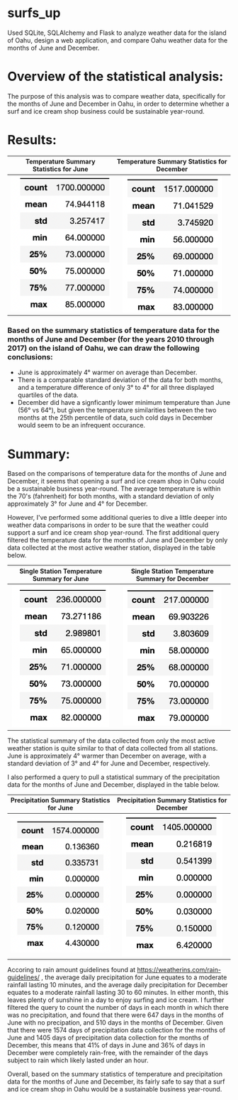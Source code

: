 # surfs_up
Used SQLite, SQLAlchemy and Flask to analyze weather data for the island of Oahu, design a web application, and compare Oahu weather data for the months of June and December. 

# Overview of the statistical analysis:

The purpose of this analysis was to compare weather data, specifically for the months of June and December in Oahu, in order to determine whether a surf and ice cream shop business could be sustainable year-round. 

# Results:

| Temperature Summary Statistics for June | Temperature Summary Statistics for December |
:-------------------------:|:-------------------------:
![June_Summary_Stats](Images/June_Summary_Stats.png) | ![Dec_Summary_Stats](Images/Dec_Summary_Stats.png)


### Based on the summary statistics of temperature data for the months of June and December (for the years 2010 through 2017) on the island of Oahu, we can draw the following conclusions: 

- June is approximately 4° warmer on average than December.
- There is a comparable standard deviation of the data for both months, and a temperature difference of only 3° to 4° for all three displayed quartiles of the data. 
- December did have a signficantly lower minimum temperature than June (56° vs 64°), but given the temperature similarities between the two months at the 25th percentile of data, such cold days in December would seem to be an infrequent occurance. 

# Summary:

Based on the comparisons of temperature data for the months of June and December, it seems that opening a surf and ice cream shop in Oahu could be a sustainable business year-round. The average temperature is within the 70's (fahrenheit) for both months, with a standard deviation of only approximately 3° for June and 4° for December. 

However, I've performed some additional queries to dive a little deeper into weather data comparisons in order to be sure that the weather could support a surf and ice cream shop year-round. The first additional query filtered the temperature data for the months of June and December by only data collected at the most active weather station, displayed in the table below.  

| Single Station Temperature Summary for June | Single Station Temperature Summary for December |
:-------------------------:|:-------------------------:
![June_Temp_Stats_Station](Images/June_Temp_Stats_Station.png) | ![Dec_Temp_Stats_Station](Images/Dec_Temp_Stats_Station.png)

The statistical summary of the data collected from only the most active weather station is quite similar to that of data collected from all stations. June is approximately 4° warmer than December on average, with a standard deviation of 3° and 4° for June and December, respectively. 

I also performed a query to pull a statistical summary of the precipitation data for the months of June and December, displayed in the table below. 

| Precipitation Summary Statistics for June | Precipitation Summary Statistics for December |
:-------------------------:|:-------------------------:
![June_Precip_Stats](Images/June_Precip_Stats.png) | ![Dec_Precip_Stats](Images/Dec_Precip_Stats.png)

Accoring to rain amount guidelines found at https://weatherins.com/rain-guidelines/ , the average daily precipitation for June equates to a moderate rainfall lasting 10 minutes, and the average daily precipitation for December equates to a moderate rainfall lasting 30 to 60 minutes. In either month, this leaves plenty of sunshine in a day to enjoy surfing and ice cream. I further filtered the query to count the number of days in each month in which there was no precipitation, and found that there were 647 days in the months of June with no precipation, and 510 days in the months of December. Given that there were 1574 days of precipitation data collection for the months of June and 1405 days of precipitation data collection for the months of December, this means that 41% of days in June and 36% of days in December were completely rain-free, with the remainder of the days subject to rain which likely lasted under an hour. 

Overall, based on the summary statistics of temperature and precipitation data for the months of June and December, its fairly safe to say that a surf and ice cream shop in Oahu would be a sustainable business year-round. 
